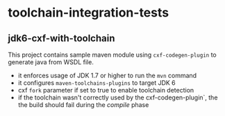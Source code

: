 toolchain-integration-tests
===========================

jdk6-cxf-with-toolchain
-----------------------

This project contains sample maven module using `cxf-codegen-plugin` to generate java from WSDL file.

- it enforces usage of JDK 1.7 or higher to run the `mvn` command
- it configures `maven-toolchains-plugins` to target JDK 6
- cxf `fork` parameter if set to true to enable toolchain detection
- if the toolchain wasn't correctly used by the cxf-codegen-plugin`, the the build should fail during the _compile_ phase
